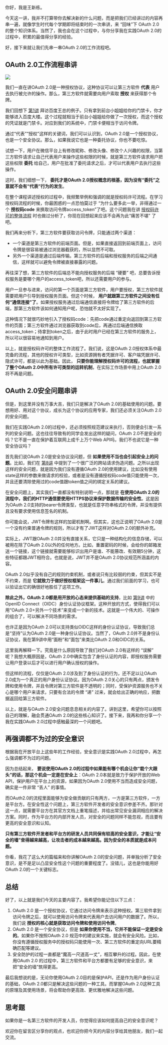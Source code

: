 你好，我是王新栋。

今天这一讲，我并不打算带你去解决新的什么问题，而是把我们已经讲过的内容再串一遍，就像学生时代每个学期即将结束时的一次串讲，来 “回味”下 OAuth 2.0的整个知识体系。当然了，我也会在这个过程中，与你分享我在实践OAuth 2.0的过程中，积累的最值得分享的经验。

好，接下来就让我们先串一串OAuth 2.0的工作流程吧。

## OAuth 2.0工作流程串讲

![](https://static001.geekbang.org/resource/image/be/2a/beb02a5baf3654c5025238552cd26a2a.jpg?wh=1706*498)

我们一直在讲OAuth 2.0是一种授权协议，这种协议可以让第三方软件 **代表** 用户去执行被允许的操作。那么，第三方软件就需要向用户索取 **授权** 来获得那个令牌。

我们回想下 [第1讲](https://time.geekbang.org/column/article/254565) 拜访百度王总的例子。只有拿到前台小姐姐给你的门禁卡，你才能够进入百度大楼。这个过程就相当于前台小姐姐给你做了一次授权，而这个授权的凭证就是门禁卡。对应到我们的系统中，门禁卡便相当于访问令牌。

通过“代表”“授权”这样的关键词，我们可以认识到，OAuth 2.0是一个授权协议，也是一个安全协议。那么，如果我说它也是一种委托协议，你也不要吃惊。

试想一下，用户在微信平台上有修改昵称、修改头像、修改个人兴趣的权限，当第三方软件请求让自己代表用户来操作这些权限的时候，就是第三方软件请求用户把这些权限 **委托** 给自己，用户在批准了委托请求之后，才可以代表用户去执行这些操作。

这时，我们细想一下， **委托才是OAuth 2.0授权概念的根基，因为没有“委托”之意就不会有“代表”行为的发生**。

在整个课程讲述授权的过程中，我频繁举例和强调的就是授权码许可流程。在学习授权码流程的时候，你最困惑的一点恐怕莫过于 “为什么要多此一举，非得通过一个 **授权码code** 来换取访问令牌access\_token”了吧。这个问题我在讲 [授权码许可的整体流程](https://time.geekbang.org/column/article/256196) 时也做过分析了，你现在回想起来应该不会再为此“痛苦不堪” 了吧。

我们再来分析下，第三方软件要获取访问令牌，只能通过两个渠道：

- 一个渠道是第三方软件的前端页面。但是，如果直接返回到前端页面上，访问令牌是很容易被通过浏览器截获的，所以显然不可取。
- 另外一个渠道是通过后端传输。第三方软件的后端和授权服务的后端之间通信，这样就可以避免令牌被直接暴露的问题。

再往深了想，第三方软件的后端总不能向授权服务的后端 “硬要” 吧，总要告诉授权服务是要哪个用户的access\_token吧，所以还需要用户的参与。

用户一旦参与进来，访问的第一个页面是第三方软件，用户要授权，第三方软件就需要把用户引导到授权服务页面。但这个时候， **用户就跟第三方软件之间没有任何“通信连接”了**。如果授权服务通过后端通信直接将令牌给了第三方软件的后端，那第三方软件该如何通知用户呢，恐怕就不太好实现了。

这种情况下就很巧妙地引入了授权码code：先把code通过重定向返回到第三方软件的页面；第三方软件通过浏览器获取到code后，再通过后端通信换取access\_token；待拿到token之后，由于此时用户已经在第三方软件的服务上，所以可以很容易地通知到用户。

以上，就是授权码许可的整体工作流程了。我们说，这是OAuth 2.0授权体系中最完备的流程，其他的授权许可类型，比如资源拥有者凭据许可、客户端凭据许可、隐式许可，都是以此为基础。因此， **只要你能理解授权码许可的流程，也就掌握了整个OAuth 2.0中所有许可类型的运转机制**，在实际工作场景中用上OAuth 2.0将不再是问题。

## OAuth 2.0安全问题串讲

但是，到这里并没有万事大吉，我们只是解决了OAuth 2.0的基础使用的问题。要想用好、用对这个协议，成长为这个协议的应用专家，我们还必须关注OAuth 2.0的安全问题。

我们在实践OAuth 2.0的过程中，还必须按照规范建议来执行，否则便会引发一系列的安全问题。这也往往导致有的同学会发出这样的疑问，OAuth 2.0不是安全的吗？它不是一直在保护着互联网上成千上万个Web API吗，我们不也说它是一种安全协议吗？

首先我们说OAuth 2.0是安全协议没问题，但 **如果使用不当也会引起安全上的问题**。比如，我们在 [第8讲](https://time.geekbang.org/column/article/261403) 中提到了一个很广泛的跨站请求伪造问题。之所以出现这样的安全问题，就是因为我们没有遵循OAuth 2.0的使用建议，比如没有使用state这样的参数来做请求的校验，或者是没有遵循授权码code值只能使用一次，并且还要清除使用过的code值跟token值之间的绑定关系的建议。

在安全问题上，其实我们一直都没有特别说明一点，那就是 **在使用OAuth 2.0的流程中，我们的HTTP通信要使用HTTPS协议来保护数据传输的安全性**。这是因为OAuth 2.0支持的bearer令牌类型，也就是任意字符串格式的令牌，并没有提供且没有要求使用信息签名的机制。

你可能会说，JWT令牌有这样的加密机制啊。但其实，这也正说明了OAuth 2.0是一个没有约束普通令牌的规则，所以才有了JWT这样对OAuth 2.0的额外补充。

实际上，JWT跟OAuth 2.0并没有直接关系，它只是一种结构化的信息存储，可以被用在除了OAuth 2.0以外的任何地方。比如，重置密码的时候，会给你的邮箱发送一个链接，这个链接就需要能够标识出用户是谁、不能篡改、有效期5分钟，这些特征都跟JWT相符合。也就是说，JWT并不是OAuth 2.0协议规范所涵盖的内容。

OAuth 2.0似乎没有自己的规则约束机制，或者说只有比较弱的约束，但其实不是不约束，而是 **它就致力于做好授权框架这一件事儿**。通过我们前面的学习，也可以验证出它的确很好地胜任了这项工作。

**除此之外，OAuth 2.0都是用开放的心态来提供基础的支持**，比如 [第9讲](https://time.geekbang.org/column/article/262672) 中的OpenID Connect（OIDC）身份认证协议框架。这种开放的方式，使得我们可以用“OAuth 2.0+另外一个技术”来变成一个新的技术。这就是一个伟大的、可操作的组合了，可以解决不同场景的需求。

也许正是因为OAuth 2.0可以支持类似OIDC这样的身份认证协议，导致我们总是“坚持”认为OAuth 2.0是一种身份认证协议。当然了，OAuth 2.0并不是身份认证协议，我在第9讲中用“面粉”和“面包”来类比OAuth 2.0和OIDC的关系。

这里我再解释一下。究竟是什么原因导致了我们对OAuth 2.0有这样的 “误解” 呢？我想大概原因是，OAuth 2.0中确实包含了身份认证的内容，即授权服务需要让用户登录以后才可以进行用户确认授权的操作。

但这样的流程，仅仅是OAuth 2.0涉及到了身份认证的行为，还不足以让OAuth 2.0成为一个真正的用户身份认证协议。因为OAuth 2.0关心的只有两点，颁发令牌和使用令牌，并且令牌对第三方软件是不透明的；同时，受保护资源服务也不关心是哪个用户来请求，只要有合法的令牌 “递” 过来，就会给出正确的响应，把数据返回给第三方软件。

以上，就是与OAuth 2.0安全问题息息相关的内容了。讲到这里，希望你可以按照自己的理解，融会贯通OAuth 2.0的这些核心知识了。接下来，我再和你分享一个我在实践OAuth 2.0过程中感触最深的一个问题吧。

## 再强调都不为过的安全意识

根据我在开放平台上这些年的工作经验，安全意识是实践OAuth 2.0过程中，再怎么强调都不为过的问题。

因为总结起来， **要说使用OAuth 2.0的过程中如果能有哪个机会让你“栽个大跟头”的话，那这个机会一定是在安全上**：OAuth 2.0本就是致力于保护开放的Web API，保护用户在平台上的资源，如果因为OAuth 2.0使用不当而造成安全问题，确实是一件非常 “丢人” 的事情。

而OAuth2.0的流程里面能够为安全做贡献的只有两方，一方是第三方软件，一方是平台方。在安全性这个问题上，第三方软件开发者的安全意识参差不齐。那针对这一点，就需要平台方在其官方文档上重笔描述，并给出常见安全漏洞相应的解决方案。同时，作为平台方的内部开发人员，对安全的问题同样不能忽视，而且要有更高的安全意识和认知。

**只有第三方软件开发者和平台方的研发人员共同保有较高的安全意识，才能让“安全的墙”垒得越来越高，让攻击者的成本越来越高。因为安全的本质就是成本问题。**

你看，我花了这么大的篇幅来和你讲解OAuth 2.0的安全问题，并单独分析了安全意识，是不是足以凸显安全性这个问题的重要程度了。没错儿，这也是你能用好OAuth 2.0的一个关键标志。

## 总结

好了，以上就是我们今天的主要内容了。我希望你能记住以下三点：

1. OAuth 2.0 是一个授权协议，它通过访问令牌来表示这种授权。第三软件拿到访问令牌之后，就可以使用访问令牌来代表用户去访问用户的数据了。所以，我们说 **授权的核心就是获取访问令牌和使用访问令牌**。
2. OAuth 2.0 是一个安全协议，但是 **如果你使用不当，它并不能保证一定是安全的**。如果你不按照OAuth 2.0 规范中的建议来实施，就会有安全风险。比如，你没有遵循授权服务中的授权码只能使用一次、第三方软件的重定向URL要精确匹配等建议。
3. 安全防护的过程一直都是“魔高一尺道高一丈”，相互攀升的过程。因此，在使用OAuth 2.0 的过程中，第三方软件和平台方都要有足够的安全意识，来把“安全的墙”筑得更高。

最后我想说的是，无论你使用OAuth 2.0目的是保护API，还是作为用户身份认证的基础，OAuth 2.0都只是解决这些问题的一种工具。而掌握OAuth 2.0这种工具的原理及其使用场景，将会帮助你更高效、更优雅地解决这些问题。

## 思考题

如果你是一名第三方软件的开发人员，你觉得应该如何提高自己的安全意识呢？

欢迎你在留言区分享你的观点，也欢迎你把今天的内容分享给其他朋友，我们一起交流。